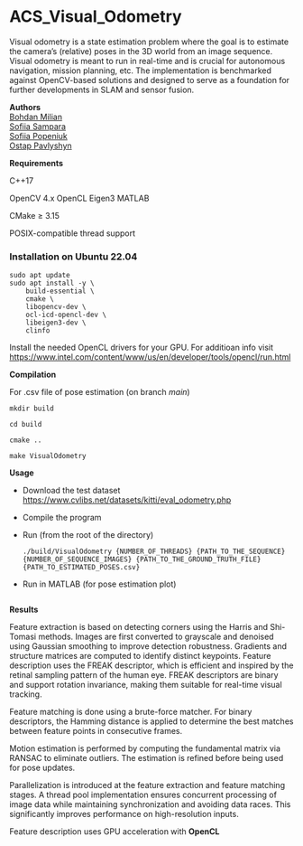 # ACS_Visual_Odometry

Visual odometry is a state estimation problem where the goal is to estimate the camera’s (relative) poses  in the 3D world from an image sequence. Visual odometry is meant to run in real-time and is crucial for autonomous navigation, mission planning, etc. The implementation is benchmarked against OpenCV-based solutions and designed to serve as a foundation for further developments in SLAM and sensor fusion.

**Authors**
<br>[Bohdan Milian](https://github.com/Bohdanok)<br>[Sofiia Sampara](https://github.com/sofiasampara76)<br> [Sofiia Popeniuk](https://github.com/SofiiaPop)<br> [Ostap Pavlyshyn](https://github.com/Ostik24)

**Requirements**

C++17

OpenCV 4.x
OpenCL
Eigen3
MATLAB


CMake ≥ 3.15

POSIX-compatible thread support

### Installation on Ubuntu 22.04

```
sudo apt update
sudo apt install -y \
    build-essential \
    cmake \
    libopencv-dev \
    ocl-icd-opencl-dev \
    libeigen3-dev \
    clinfo
```

Install the needed OpenCL drivers for your GPU.
For additioan info visit https://www.intel.com/content/www/us/en/developer/tools/opencl/run.html

**Compilation**

For .csv file of pose estimation (on branch $\textit{main}$)
```
mkdir build

cd build

cmake ..

make VisualOdometry
```
**Usage**

- Download the test dataset https://www.cvlibs.net/datasets/kitti/eval_odometry.php

- Compile the program

- Run (from the root of the directory)
    ```
  ./build/VisualOdometry {NUMBER_OF_THREADS} {PATH_TO_THE_SEQUENCE} {NUMBER_OF_SEQUENCE_IMAGES} {PATH_TO_THE_GROUND_TRUTH_FILE} {PATH_TO_ESTIMATED_POSES.csv}

    ```
- Run in MATLAB (for pose estimation plot)
    ```
    
    ```

**Results**

Feature extraction is based on detecting corners using the Harris and Shi-Tomasi methods. Images are first converted to grayscale and denoised using Gaussian smoothing to improve detection robustness. Gradients and structure matrices are computed to identify distinct keypoints. Feature description uses the FREAK descriptor, which is efficient and inspired by the retinal sampling pattern of the human eye. FREAK descriptors are binary and support rotation invariance, making them suitable for real-time visual tracking.

Feature matching is done using a brute-force matcher. For binary descriptors, the Hamming distance is applied to determine the best matches between feature points in consecutive frames.

Motion estimation is performed by computing the fundamental matrix via RANSAC to eliminate outliers. The estimation is refined before being used for pose updates.

Parallelization is introduced at the feature extraction and feature matching stages. A thread pool implementation ensures concurrent processing of image data while maintaining synchronization and avoiding data races. This significantly improves performance on high-resolution inputs.

Feature description uses GPU acceleration with $\textbf{OpenCL}$

